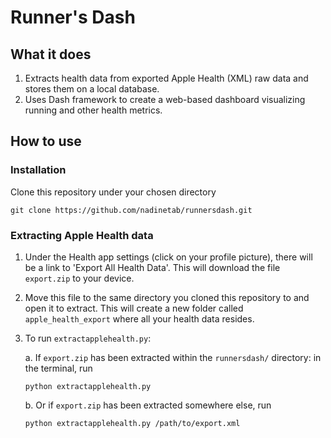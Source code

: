 # Runner's Dash

## What it does
1. Extracts health data from exported Apple Health (XML) raw data and stores them on a local database.
2. Uses Dash framework to create a web-based dashboard visualizing running and other health metrics.

## How to use

### Installation
Clone this repository under your chosen directory
```
git clone https://github.com/nadinetab/runnersdash.git
```

### Extracting Apple Health data
1. Under the Health app settings (click on your profile picture), there will be a link to 'Export All Health Data'. This will download the file `export.zip` to your device. 
2. Move this file to the same directory you cloned this repository to and open it to extract. This will create a new folder called `apple_health_export` where all your health data resides.
3. To run `extractapplehealth.py`:

    a. If `export.zip` has been extracted within the `runnersdash/` directory: in the terminal, run
    ```
    python extractapplehealth.py
    ```

    b. Or if `export.zip` has been extracted somewhere else, run
    ```
    python extractapplehealth.py /path/to/export.xml
    ```

<!--- 
TO-DO: 
- Add list of available visualizations?
--->